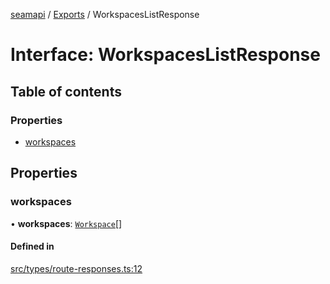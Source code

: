 [seamapi](../README.md) / [Exports](../modules.md) / WorkspacesListResponse

# Interface: WorkspacesListResponse

## Table of contents

### Properties

- [workspaces](WorkspacesListResponse.md#workspaces)

## Properties

### workspaces

• **workspaces**: [`Workspace`](Workspace.md)[]

#### Defined in

[src/types/route-responses.ts:12](https://github.com/hello-seam/seamapi-javascript/blob/617170d/src/types/route-responses.ts#L12)

